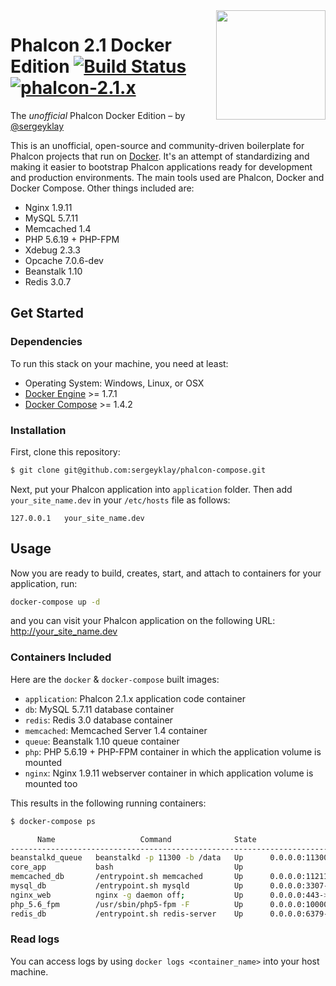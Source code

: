 <img align="right" width="175px" src="http://i.imgur.com/mdZ8Ktf.png" />

# Phalcon 2.1 Docker Edition [![Build Status](https://travis-ci.org/sergeyklay/phalcon-compose.svg?branch=master)](https://travis-ci.org/sergeyklay/phalcon-compose) [![phalcon-2.1.x](https://img.shields.io/badge/phalcon-2.1.x-blue.svg)](https://github.com/sergeyklay)

The *unofficial* Phalcon Docker Edition – by [@sergeyklay](https://github.com/sergeyklay)

This is an unofficial, open-source and community-driven boilerplate for Phalcon projects that run on [Docker][0].
It's an attempt of standardizing and making it easier to bootstrap Phalcon applications ready for development and production environments.
The main tools used are Phalcon, Docker and Docker Compose. Other things included are:

- Nginx 1.9.11
- MySQL 5.7.11
- Memcached 1.4
- PHP 5.6.19 + PHP-FPM
- Xdebug 2.3.3
- Opcache 7.0.6-dev
- Beanstalk 1.10
- Redis 3.0.7

## Get Started

### Dependencies

To run this stack on your machine, you need at least:

* Operating System: Windows, Linux, or OSX
* [Docker Engine][1] >= 1.7.1
* [Docker Compose][2] >= 1.4.2

### Installation

First, clone this repository:

```sh
$ git clone git@github.com:sergeyklay/phalcon-compose.git
```

Next, put your Phalcon application into `application` folder.
Then add `your_site_name.dev` in your ``/etc/hosts`` file as follows:

```
127.0.0.1	your_site_name.dev
```

## Usage

Now you are ready to build, creates, start, and attach to containers for your application, run:

```sh
docker-compose up -d
```

and you can visit your Phalcon application on the following URL: http://your_site_name.dev

### Containers Included

Here are the `docker` & `docker-compose` built images:

* `application`: Phalcon 2.1.x application code container
* `db`:          MySQL 5.7.11 database container
* `redis`:       Redis 3.0 database container
* `memcached`:   Memcached Server 1.4 container
* `queue`:       Beanstalk 1.10 queue container
* `php`:         PHP 5.6.19 + PHP-FPM container in which the application volume is mounted
* `nginx`:       Nginx 1.9.11 webserver container in which application volume is mounted too

This results in the following running containers:

```sh
$ docker-compose ps

      Name                   Command              State                        Ports
----------------------------------------------------------------------------------------------------------
beanstalkd_queue   beanstalkd -p 11300 -b /data   Up      0.0.0.0:11300->11300/tcp
core_app           bash                           Up
memcached_db       /entrypoint.sh memcached       Up      0.0.0.0:11211->11211/tcp
mysql_db           /entrypoint.sh mysqld          Up      0.0.0.0:3307->3306/tcp
nginx_web          nginx -g daemon off;           Up      0.0.0.0:443->443/tcp, 0.0.0.0:80->80/tcp
php_5.6_fpm        /usr/sbin/php5-fpm -F          Up      0.0.0.0:10000->10000/tcp, 0.0.0.0:9000->9000/tcp
redis_db           /entrypoint.sh redis-server    Up      0.0.0.0:6379->6379/tcp
```

### Read logs

You can access logs by using `docker logs <container_name>` into your host machine.

[0]: https://www.docker.com/
[1]: https://docs.docker.com/installation/
[2]: https://docs.docker.com/compose/install/
